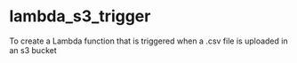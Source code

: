 # lambda_s3_trigger
To create a Lambda function that is triggered when a .csv file is uploaded in an s3 bucket
